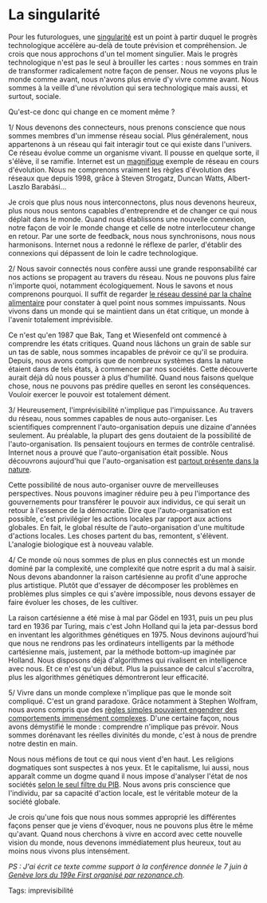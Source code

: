 # La singularité

Pour les futurologues, une [singularité](http://fr.wikipedia.org/wiki/Singularit%C3%A9_technologique) est un point à partir duquel le progrès technologique accélère au-delà de toute prévision et compréhension. Je crois que nous approchons d'un tel moment singulier. Mais le progrès technologique n'est pas le seul à brouiller les cartes : nous sommes en train de transformer radicalement notre façon de penser. Nous ne voyons plus le monde comme avant, nous n'avons plus envie d'y vivre comme avant. Nous sommes à la veille d'une révolution qui sera technologique mais aussi, et surtout, sociale.<span id="more-17"></span>

Qu'est-ce donc qui change en ce moment même ?

1/ Nous devenons des connecteurs, nous prenons conscience que nous sommes membres d'un immense réseau social. Plus généralement, nous appartenons à un réseau qui fait interagir tout ce qui existe dans l'univers. Ce réseau évolue comme un organisme vivant. Il pousse en quelque sorte, il s'élève, il se ramifie. Internet est un [magnifique](http://www-personal.umich.edu/~mejn/networks/) exemple de réseau en cours d'évolution. Nous ne comprenons vraiment les règles d'évolution des réseaux que depuis 1998, grâce à Steven Strogatz, Duncan Watts, Albert-Laszlo Barabási...

Je crois que plus nous nous interconnectons, plus nous devenons heureux, plus nous nous sentons capables d'entreprendre et de changer ce qui nous déplait dans le monde. Quand nous établissons une nouvelle connexion, notre façon de voir le monde change et celle de notre interlocuteur change en retour. Par une sorte de feedback, nous nous synchronisons, nous nous harmonisons. Internet nous a redonné le réflexe de parler, d'établir des connexions qui dépassent de loin le cadre technologique.

2/ Nous savoir connectés nous confère aussi une grande responsabilité car nos actions se propagent au travers du réseau. Nous ne pouvons plus faire n'importe quoi, notamment écologiquement. Nous le savons et nous comprenons pourquoi. Il suffit de regarder [le réseau dessiné par la chaîne alimentaire](http://www.fisherycrisis.com/coral7.html) pour constater à quel point nous sommes impuissants. Nous vivons dans un monde qui se maintient dans un état critique, un monde à l'avenir totalement imprévisible.

Ce n'est qu'en 1987 que Bak, Tang et Wiesenfeld ont commencé à comprendre les états critiques. Quand nous lâchons un grain de sable sur un tas de sable, nous sommes incapables de prévoir ce qu'il se produira. Depuis, nous avons compris que de nombreux systèmes dans la nature étaient dans de tels états, à commencer par nos sociétés. Cette découverte aurait déjà dû nous pousser à plus d'humilité. Quand nous faisons quelque chose, nous ne pouvons pas prédire quelles en seront les conséquences. Vouloir exercer le pouvoir est totalement dément.

3/ Heureusement, l'imprévisibilité n'implique pas l'impuissance. Au travers du réseau, nous sommes capables de nous auto-organiser. Les scientifiques comprennent l'auto-organisation depuis une dizaine d'années seulement. Au préalable, la plupart des gens doutaient de la possibilité de l'auto-organisation. Ils pensaient toujours en termes de contrôle centralisé. Internet nous a prouvé que l'auto-organisation était possible. Nous découvrons aujourd'hui que l'auto-organisation est [partout présente dans la nature](http://www.mellowdolphin.com/images/Bosque_Birds_flocks_CRW_1623-Goose_powered_V-10.jpg).

Cette possibilité de nous auto-organiser ouvre de merveilleuses perspectives. Nous pouvons imaginer réduire peu à peu l'importance des gouvernements pour transférer le pouvoir aux individus, ce qui serait un retour à l'essence de la démocratie. Dire que l'auto-organisation est possible, c'est privilégier les actions locales par rapport aux actions globales. En fait, le global résulte de l'auto-organisation d'une multitude d'actions locales. Les choses partent du bas, remontent, s'élèvent. L'analogie biologique est à nouveau valable.

4/ Ce monde où nous sommes de plus en plus connectés est un monde dominé par la complexité, une complexité que notre esprit a du mal à saisir. Nous devons abandonner la raison cartésienne au profit d'une approche plus artistique. Plutôt que d'essayer de décomposer les problèmes en problèmes plus simples ce qui s'avère impossible, nous devons essayer de faire évoluer les choses, de les cultiver.

La raison cartésienne a été mise à mal par Gödel en 1931, puis un peu plus tard en 1936 par Turing, mais c'est John Holland qui la jeta par-dessus bord en inventant les algorithmes génétiques en 1975. Nous devinons aujourd'hui que nous ne rendrons pas les ordinateurs intelligents par la méthode cartésienne mais, justement, par la méthode bottom-up imaginée par Holland. Nous disposons déjà d'algorithmes qui rivalisent en intelligence avec nous. Et ce n'est qu'un début. Plus la puissance de calcul s'accroîtra, plus les algorithmes génétiques démontreront leur efficacité.

5/ Vivre dans un monde complexe n'implique pas que le monde soit compliqué. C'est un grand paradoxe. Grâce notamment à Stephen Wolfram, nous avons compris que des [règles simples pouvaient engendrer des comportements immensément complexes](http://www.wolframscience.com/nksonline/page-29). D'une certaine façon, nous avons démystifié le monde : comprendre n'implique pas prévoir. Nous sommes dorénavant les réelles divinités du monde, c'est à nous de prendre notre destin en main.

Nous nous méfions de tout ce qui nous vient d'en haut. Les religions dogmatiques sont suspectes à nos yeux. Et le capitalisme, lui aussi, nous apparaît comme un dogme quand il nous impose d'analyser l'état de nos sociétés [selon le seul filtre du PIB](http://blog.tcrouzet.com/peuple/croissance-illusoire-35839). Nous avons pris conscience que l'individu, par sa capacité d'action locale, est le véritable moteur de la société globale.

Je crois qu'une fois que nous nous sommes approprié les différentes façons penser que je viens d'évoquer, nous ne pouvons plus être le même qu'avant. Quand nous cherchons à vivre en accord avec cette nouvelle vision du monde, nous devenons immédiatement plus heureux, tout au moins nous vivons plus intensément.

*PS : J'ai écrit ce texte comme support à la conférence donnée le 7 juin à* [*Genève lors du 199e First organisé par rezonance.ch*](http://www.rezonance.ch/rezo/classes/ft-first-tuesday/geneve/20060607a/one-community)*.*

Tags: imprevisibilité